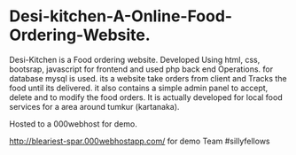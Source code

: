# Desi-kitchen-A-Online-Food-Ordering-Website.


 
Desi-Kitchen is a Food ordering website. Developed Using html, css, bootsrap, javascript for frontend and used php back end Operations. for database mysql is used. its a website take orders from client and Tracks the food until its delivered. it also contains a simple admin panel to accept, delete and to modify the food orders. It is actually developed for local food services for a area around tumkur (kartanaka).

Hosted to a 000webhost for demo.

http://bleariest-spar.000webhostapp.com/ for demo Team #sillyfellows
